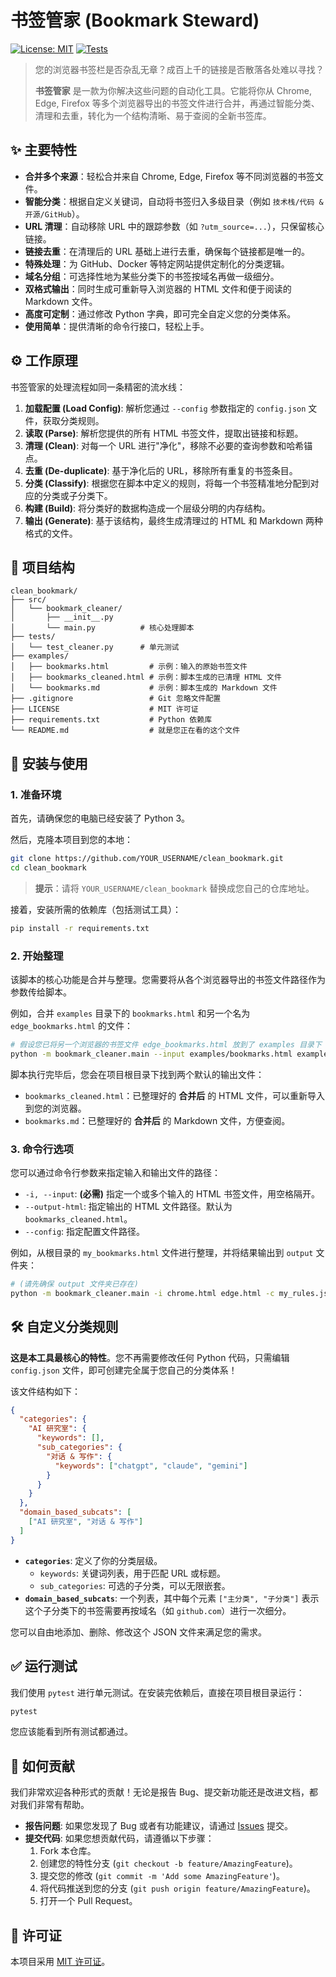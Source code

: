 # 书签管家 (Bookmark Steward)

[![License: MIT](https://img.shields.io/badge/License-MIT-yellow.svg)](https://opensource.org/licenses/MIT)
[![Tests](https://github.com/YOUR_USERNAME/clean_bookmark/actions/workflows/test.yml/badge.svg)](https://github.com/YOUR_USERNAME/clean_bookmark/actions/workflows/test.yml)

> 您的浏览器书签栏是否杂乱无章？成百上千的链接是否散落各处难以寻找？
>
> **书签管家** 是一款为你解决这些问题的自动化工具。它能将你从 Chrome, Edge, Firefox 等多个浏览器导出的书签文件进行合并，再通过智能分类、清理和去重，转化为一个结构清晰、易于查阅的全新书签库。

<!-- 建议在此处嵌入一个展示脚本运行效果的 GIF 动图 -->
<!-- <p align="center"><img src="docs/demo.gif" width="80%"></p> -->

## ✨ 主要特性

- **合并多个来源**：轻松合并来自 Chrome, Edge, Firefox 等不同浏览器的书签文件。
- **智能分类**：根据自定义关键词，自动将书签归入多级目录（例如 `技术栈/代码 & 开源/GitHub`）。
- **URL 清理**：自动移除 URL 中的跟踪参数（如 `?utm_source=...`），只保留核心链接。
- **链接去重**：在清理后的 URL 基础上进行去重，确保每个链接都是唯一的。
- **特殊处理**：为 GitHub、Docker 等特定网站提供定制化的分类逻辑。
- **域名分组**：可选择性地为某些分类下的书签按域名再做一级细分。
- **双格式输出**：同时生成可重新导入浏览器的 HTML 文件和便于阅读的 Markdown 文件。
- **高度可定制**：通过修改 Python 字典，即可完全自定义您的分类体系。
- **使用简单**：提供清晰的命令行接口，轻松上手。

## ⚙️ 工作原理

书签管家的处理流程如同一条精密的流水线：

1.  **加载配置 (Load Config)**: 解析您通过 `--config` 参数指定的 `config.json` 文件，获取分类规则。
2.  **读取 (Parse)**: 解析您提供的所有 HTML 书签文件，提取出链接和标题。
3.  **清理 (Clean)**: 对每一个 URL 进行"净化"，移除不必要的查询参数和哈希锚点。
4.  **去重 (De-duplicate)**: 基于净化后的 URL，移除所有重复的书签条目。
5.  **分类 (Classify)**: 根据您在脚本中定义的规则，将每一个书签精准地分配到对应的分类或子分类下。
6.  **构建 (Build)**: 将分类好的数据构造成一个层级分明的内存结构。
7.  **输出 (Generate)**: 基于该结构，最终生成清理过的 HTML 和 Markdown 两种格式的文件。


## 📂 项目结构

```
clean_bookmark/
├── src/
│   └── bookmark_cleaner/
│       ├── __init__.py
│       └── main.py          # 核心处理脚本
├── tests/
│   └── test_cleaner.py      # 单元测试
├── examples/
│   ├── bookmarks.html         # 示例：输入的原始书签文件
│   ├── bookmarks_cleaned.html # 示例：脚本生成的已清理 HTML 文件
│   └── bookmarks.md           # 示例：脚本生成的 Markdown 文件
├── .gitignore                 # Git 忽略文件配置
├── LICENSE                    # MIT 许可证
├── requirements.txt           # Python 依赖库
└── README.md                  # 就是您正在看的这个文件
```

## 🚀 安装与使用

### 1. 准备环境

首先，请确保您的电脑已经安装了 Python 3。

然后，克隆本项目到您的本地：
```bash
git clone https://github.com/YOUR_USERNAME/clean_bookmark.git
cd clean_bookmark
```
> **提示**：请将 `YOUR_USERNAME/clean_bookmark` 替换成您自己的仓库地址。

接着，安装所需的依赖库（包括测试工具）：
```bash
pip install -r requirements.txt
```

### 2. 开始整理

该脚本的核心功能是合并与整理。您需要将从各个浏览器导出的书签文件路径作为参数传给脚本。

例如，合并 `examples` 目录下的 `bookmarks.html` 和另一个名为 `edge_bookmarks.html` 的文件：
```bash
# 假设您已将另一个浏览器的书签文件 edge_bookmarks.html 放到了 examples 目录下
python -m bookmark_cleaner.main --input examples/bookmarks.html examples/edge_bookmarks.html
```

脚本执行完毕后，您会在项目根目录下找到两个默认的输出文件：
- `bookmarks_cleaned.html`：已整理好的 **合并后** 的 HTML 文件，可以重新导入到您的浏览器。
- `bookmarks.md`：已整理好的 **合并后** 的 Markdown 文件，方便查阅。

### 3. 命令行选项

您可以通过命令行参数来指定输入和输出文件的路径：

- `-i, --input`: **(必需)** 指定一个或多个输入的 HTML 书签文件，用空格隔开。
- `--output-html`: 指定输出的 HTML 文件路径。默认为 `bookmarks_cleaned.html`。
- `--config`: 指定配置文件路径。

例如，从根目录的 `my_bookmarks.html` 文件进行整理，并将结果输出到 `output` 文件夹：

```bash
# (请先确保 output 文件夹已存在)
python -m bookmark_cleaner.main -i chrome.html edge.html -c my_rules.json --output-html output/cleaned.html
```

## 🛠️ 自定义分类规则

**这是本工具最核心的特性**。您不再需要修改任何 Python 代码，只需编辑 `config.json` 文件，即可创建完全属于您自己的分类体系！

该文件结构如下：

```json
{
  "categories": {
    "AI 研究室": {
      "keywords": [],
      "sub_categories": {
        "对话 & 写作": {
          "keywords": ["chatgpt", "claude", "gemini"]
        }
      }
    }
  },
  "domain_based_subcats": [
    ["AI 研究室", "对话 & 写作"]
  ]
}
```

- **`categories`**: 定义了你的分类层级。
  - `keywords`: 关键词列表，用于匹配 URL 或标题。
  - `sub_categories`: 可选的子分类，可以无限嵌套。
- **`domain_based_subcats`**: 一个列表，其中每个元素 `["主分类", "子分类"]` 表示这个子分类下的书签需要再按域名（如 `github.com`）进行一次细分。

您可以自由地添加、删除、修改这个 JSON 文件来满足您的需求。

## ✅ 运行测试

我们使用 `pytest` 进行单元测试。在安装完依赖后，直接在项目根目录运行：
```bash
pytest
```
您应该能看到所有测试都通过。

## 🤝 如何贡献

我们非常欢迎各种形式的贡献！无论是报告 Bug、提交新功能还是改进文档，都对我们非常有帮助。

- **报告问题**: 如果您发现了 Bug 或者有功能建议，请通过 [Issues](https://github.com/YOUR_USERNAME/clean_bookmark/issues) 提交。
- **提交代码**: 如果您想贡献代码，请遵循以下步骤：
    1. Fork 本仓库。
    2. 创建您的特性分支 (`git checkout -b feature/AmazingFeature`)。
    3. 提交您的修改 (`git commit -m 'Add some AmazingFeature'`)。
    4. 将代码推送到您的分支 (`git push origin feature/AmazingFeature`)。
    5. 打开一个 Pull Request。

## 📜 许可证

本项目采用 [MIT 许可证](LICENSE)。 